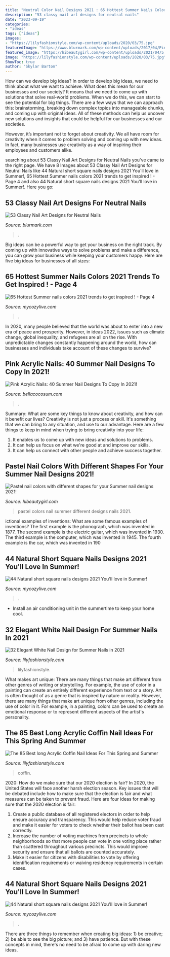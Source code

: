 ```yaml
---
title: "Neutral Color Nail Designs 2021 : 65 Hottest Summer Nails Colors 2021 Trends To Get Inspired !"
description: "53 classy nail art designs for neutral nails"
date: "2023-09-19"
categories:
- "ideas"
tags: ["ideas"]
images:
- "https://lilyfashionstyle.com/wp-content/uploads/2020/03/75.jpg"
featuredImage: "https://www.blurmark.com/wp-content/uploads/2017/04/Pink-Neutral-Nails.jpg"
featured_image: "https://hibeautygirl.com/wp-content/uploads/2021/04/5.jpg"
image: "https://lilyfashionstyle.com/wp-content/uploads/2020/03/75.jpg"
ShowToc: true
author: "Skylar Barton"
---
```



How can we develop big ideas?
In order to develop big ideas, we need to think about what we want to achieve. What does this mean for our businesses and our society? It means that we need to come up with solutions that solve real-world problems. When we do this, we can start to see the potential for big things.
There are a few ways that we can approach this: brainstorming, breaking down complex topics into manageable chunks, and coming up with original ideas. All of these methods can help us uncover new solutions and insights that could be helpful for our businesses and our societies.

However, it’s important not to forget about creativity. We all have room for creativity when it comes to problem solving and coming up with new ideas. In fact, many businesses use creativity as a way of inspiring their employees and customers alike.

	

		
searching about 53 Classy Nail Art Designs for Neutral Nails you've came to the right page. We have 8 Images about 53 Classy Nail Art Designs for Neutral Nails like 44 Natural short square nails designs 2021 You&#039;ll love in Summer!, 65 Hottest Summer nails colors 2021 trends to get inspired ! - Page 4 and also 44 Natural short square nails designs 2021 You&#039;ll love in Summer!. Here you go:
		
    
## 53 Classy Nail Art Designs For Neutral Nails

<img loading=lazy src="https://www.blurmark.com/wp-content/uploads/2017/04/Pink-Neutral-Nails.jpg" onerror="this.onerror=null;this.src='https://tse4.mm.bing.net/th?id=OIP.rOus8KUGhn0dmDKmpRYimAHaHa&amp;pid=15.1';" alt="53 Classy Nail Art Designs for Neutral Nails">

_Source: blurmark.com_

>. 

	

Big ideas can be a powerful way to get your business on the right track. By coming up with innovative ways to solve problems and make a difference, you can grow your business while keeping your customers happy. Here are five big ideas for businesses of all sizes: 

    
## 65 Hottest Summer Nails Colors 2021 Trends To Get Inspired ! - Page 4

<img loading=lazy src="https://mycozylive.com/wp-content/uploads/2021/05/64.jpg" onerror="this.onerror=null;this.src='https://tse4.mm.bing.net/th?id=OIP._aywtaGwoX9BgZ43uYu2-wHaLH&amp;pid=15.1';" alt="65 Hottest Summer nails colors 2021 trends to get inspired ! - Page 4">

_Source: mycozylive.com_

>. 

	

In 2020, many people believed that the world was about to enter into a new era of peace and prosperity. However, in ideas 2022, issues such as climate change, global inequality, and refugees are all on the rise. With unpredictable changes constantly happening around the world, how can businesses and individuals take account of these changes to survive?

    
## Pink Acrylic Nails: 40 Summer Nail Designs To Copy In 2021!

<img loading=lazy src="https://bellacocosum.com/wp-content/uploads/2021/05/18-20.jpg" onerror="this.onerror=null;this.src='https://tse4.mm.bing.net/th?id=OIP.cU4swyteFbULyAJBzw2A7QHaLH&amp;pid=15.1';" alt="Pink Acrylic Nails: 40 Summer Nail Designs To Copy In 2021!">

_Source: bellacocosum.com_

>. 

	

Summary: What are some key things to know about creativity, and how can it benefit our lives?
Creativity is not just a process or skill. It's something that we can bring to any situation, and use to our advantage. Here are a few things to keep in mind when trying to bring creativity into your life:
1. It enables us to come up with new ideas and solutions to problems.
2. It can help us focus on what we're good at and improve our skills.
3. It can help us connect with other people and achieve success together.

    
## Pastel Nail Colors With Different Shapes For Your Summer Nail Designs 2021!

<img loading=lazy src="https://hibeautygirl.com/wp-content/uploads/2021/04/5.jpg" onerror="this.onerror=null;this.src='https://tse2.mm.bing.net/th?id=OIP.-UbcssahKek69PWvK2IosQHaLH&amp;pid=15.1';" alt="Pastel nail colors with different shapes for your Summer nail designs 2021!">

_Source: hibeautygirl.com_

>pastel colors nail summer different designs nails 2021. 

	

ictional examples of inventions: What are some famous examples of inventions?
The first example is the phonograph, which was invented in 1877. The second example is the electric guitar, which was invented in 1930. The third example is the computer, which was invented in 1945. The fourth example is the car, which was invented in 190
    
## 44 Natural Short Square Nails Designs 2021 You&#039;ll Love In Summer!

<img loading=lazy src="https://mycozylive.com/wp-content/uploads/2021/04/40-3-768x1152.jpg" onerror="this.onerror=null;this.src='https://tse4.mm.bing.net/th?id=OIP.ayePFsQ_0vlgqA9h9k5eJAHaLH&amp;pid=15.1';" alt="44 Natural short square nails designs 2021 You&#039;ll love in Summer!">

_Source: mycozylive.com_

>. 

	

- Install an air conditioning unit in the summertime to keep your home cool.

    
## 32 Elegant White Nail Design For Summer Nails In 2021

<img loading=lazy src="https://lilyfashionstyle.com/wp-content/uploads/2021/05/24.jpg" onerror="this.onerror=null;this.src='https://tse4.mm.bing.net/th?id=OIP.Vm5MYud5A0Zo1BhzSnwx2AHaLH&amp;pid=15.1';" alt="32 Elegant White Nail Design for Summer Nails in 2021">

_Source: lilyfashionstyle.com_

>lilyfashionstyle. 

	

What makes art unique: There are many things that make art different from other genres of writing or storytelling. For example, the use of color in a painting can create an entirely different experience from text or a story.
Art is often thought of as a genre that is inspired by nature or reality. However, there are many things that make art unique from other genres, including the use of color in it. For example, in a painting, colors can be used to create an emotional response or to represent different aspects of the artist's personality.

    
## The 85 Best Long Acrylic Coffin Nail Ideas For This Spring And Summer

<img loading=lazy src="https://lilyfashionstyle.com/wp-content/uploads/2020/03/75.jpg" onerror="this.onerror=null;this.src='https://tse3.mm.bing.net/th?id=OIP.pM9Kwmaz6-WSsXp5Y2i5IAHaKm&amp;pid=15.1';" alt="The 85 Best long Acrylic Coffin Nail Ideas For This Spring and Summer">

_Source: lilyfashionstyle.com_

>coffin. 

	

2020: How do we make sure that our 2020 election is fair?
In 2020, the United States will face another harsh election season. Key issues that will be debated include how to make sure that the election is fair and what measures can be taken to prevent fraud. Here are four ideas for making sure that the 2020 election is fair: 
1. Create a public database of all registered electors in order to help ensure accuracy and transparency. This would help reduce voter fraud and make it easier for voters to check whether their ballot has been cast correctly. 
2. Increase the number of voting machines from precincts to whole neighborhoods so that more people can vote in one voting place rather than scattered throughout various precincts. This would improve security and ensure that all ballots are counted accurately. 
3. Make it easier for citizens with disabilities to vote by offering identification requirements or waiving residency requirements in certain cases.

    
## 44 Natural Short Square Nails Designs 2021 You&#039;ll Love In Summer!

<img loading=lazy src="https://mycozylive.com/wp-content/uploads/2021/04/10-14.jpg" onerror="this.onerror=null;this.src='https://tse2.mm.bing.net/th?id=OIP.oL2N7wbE0A7XTJWnuz4CiAHaLH&amp;pid=15.1';" alt="44 Natural short square nails designs 2021 You&#039;ll love in Summer!">

_Source: mycozylive.com_

>. 

	

There are three things to remember when creating big ideas: 1) be creative; 2) be able to see the big picture; and 3) have patience. But with these concepts in mind, there's no need to be afraid to come up with daring new ideas.

